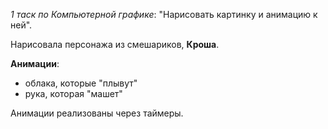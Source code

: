 _1 таск по Компьютерной графике_: "Нарисовать картинку и анимацию к ней".

Нарисовала персонажа из смешариков, **Кроша**. 

**Анимации**: 
+ облака, которые "плывут"
+ рука, которая "машет"

Анимации реализованы через таймеры.